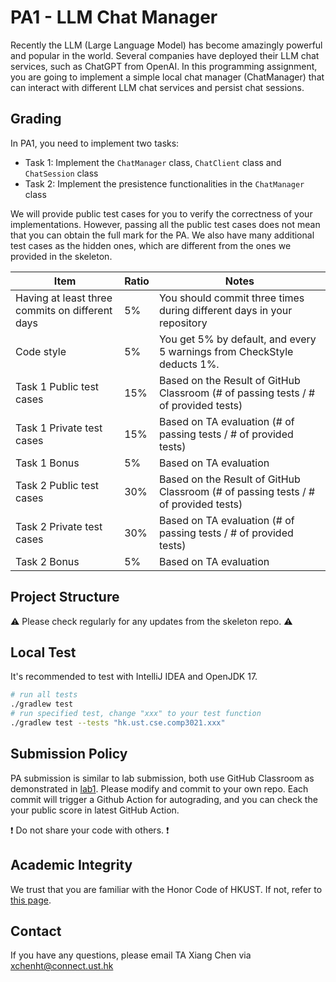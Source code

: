 # PA1 - LLM Chat Manager

Recently the LLM (Large Language Model) has become amazingly powerful and popular in the world. Several companies have deployed their LLM chat services, such as ChatGPT from OpenAI. In this programming assignment, you are going to implement a simple local chat manager (ChatManager) that can interact with different LLM chat services and persist chat sessions.

## Grading

In PA1, you need to implement two tasks:

- Task 1: Implement the `ChatManager` class, `ChatClient` class and `ChatSession` class
- Task 2: Implement the presistence functionalities in the `ChatManager` class

We will provide public test cases for you to verify the correctness of your implementations. However, passing all the public test cases does not mean that you can obtain the full mark for the PA. We also have many additional test cases as the hidden ones, which are different from the ones we provided in the skeleton.

| Item                                             | Ratio | Notes                                                                              |
|--------------------------------------------------|-------|------------------------------------------------------------------------------------|
| Having at least three commits on different days  | 5%    | You should commit three times during different days in your repository             |
| Code style                                       | 5%    | You get 5% by default, and every 5 warnings from CheckStyle deducts 1%.            |
| Task 1 Public test cases                         | 15%   | Based on the Result of GitHub Classroom (# of passing tests / # of provided tests) |
| Task 1 Private test cases                        | 15%   | Based on TA evaluation (# of passing tests / # of provided tests)                  |
| Task 1 Bonus                                     | 5%    | Based on TA evaluation                                                             |
| Task 2 Public test cases                         | 30%   | Based on the Result of GitHub Classroom (# of passing tests / # of provided tests) |
| Task 2 Private test cases                        | 30%   | Based on TA evaluation (# of passing tests / # of provided tests)                  |
| Task 2 Bonus                                     | 5%    | Based on TA evaluation                                                             |

## Project Structure

:warning: Please check regularly for any updates from the skeleton repo. :warning:

## Local Test

It's recommended to test with IntelliJ IDEA and OpenJDK 17.

```bash
# run all tests
./gradlew test
# run specified test, change "xxx" to your test function
./gradlew test --tests "hk.ust.cse.comp3021.xxx"
```

## Submission Policy

PA submission is similar to lab submission, both use GitHub Classroom as demonstrated in [lab1](https://hkustconnect-my.sharepoint.com/:p:/g/personal/xchenht_connect_ust_hk/EXr8FR9l1ytKh4LFdQceHDYB9gO-hAc4f-GAYyb0jp7LBA?e=KdDj78). Please modify and commit to your own repo. Each commit will trigger a Github Action for autograding, and you can check the your public score in latest GitHub Action. 

:heavy_exclamation_mark: Do not share your code with others. :heavy_exclamation_mark:

## Academic Integrity

We trust that you are familiar with the Honor Code of HKUST. If not, refer to [this page](https://course.cse.ust.hk/comp3021/#policy).

## Contact

If you have any questions, please email TA Xiang Chen via xchenht@connect.ust.hk